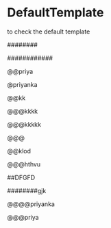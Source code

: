 # DefaultTemplate
to check the default template

########


############

@@priya

@priyanka

@@kk

@@@kkkk



@@@kkkkk


@@@

@@klod

@@@hthvu

##DFGFD


########gjk


@@@@priyanka

@@@priya